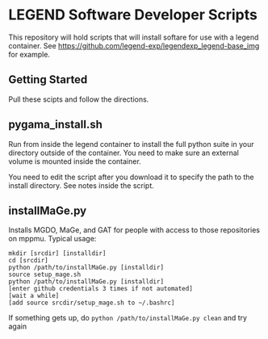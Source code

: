 # LEGEND Software Developer Scripts

This repository will hold scripts that will install softare for use with a legend container. 
See https://github.com/legend-exp/legendexp_legend-base_img for example.

## Getting Started

Pull these scipts and follow the directions.

## pygama_install.sh

Run from inside the legend container to install the full python suite in your directory outside of the container. You need to make sure an external volume is mounted inside the container.  

You need to edit the script after you download it to specify the path to the install directory. See notes inside the script.

## installMaGe.py

Installs MGDO, MaGe, and GAT for people with access to those repositories on mppmu. Typical usage:

```
mkdir [srcdir] [installdir]
cd [srcdir]
python /path/to/installMaGe.py [installdir]
source setup_mage.sh
python /path/to/installMaGe.py [installdir]
[enter github credentials 3 times if not automated]
[wait a while] 
[add source srcdir/setup_mage.sh to ~/.bashrc]
```

If something gets up, do `python /path/to/installMaGe.py clean` and try again
